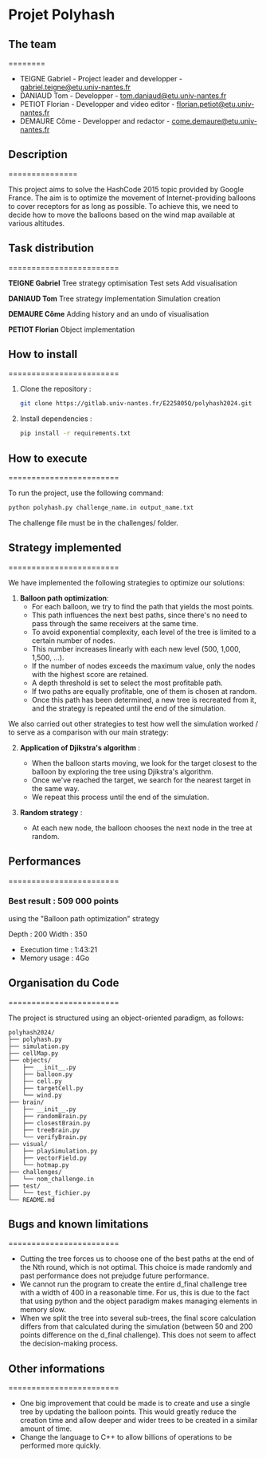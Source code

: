 # Projet Polyhash


## The team
========

- TEIGNE Gabriel - Project leader and developper - gabriel.teigne@etu.univ-nantes.fr
- DANIAUD Tom - Developper - tom.daniaud@etu.univ-nantes.fr
- PETIOT Florian - Developper and video editor - florian.petiot@etu.univ-nantes.fr
- DEMAURE Côme - Developper and redactor - come.demaure@etu.univ-nantes.fr


## Description
===============

This project aims to solve the HashCode 2015 topic provided by Google France.
The aim is to optimize the movement of Internet-providing balloons to cover receptors for as long as possible.
To achieve this, we need to decide how to move the balloons based on the wind map available at various altitudes.


## Task distribution
========================

**TEIGNE Gabriel**
Tree strategy optimisation
Test sets
Add visualisation

**DANIAUD Tom**
Tree strategy implementation
Simulation creation

**DEMAURE Côme**
Adding history and an undo of visualisation

**PETIOT Florian**
Object implementation


## How to install
========================

1. Clone the repository :
   ```sh
   git clone https://gitlab.univ-nantes.fr/E225805Q/polyhash2024.git
   ```
2. Install dependencies :
   ```sh
   pip install -r requirements.txt
   ```


## How to execute
========================

To run the project, use the following command:

```sh
python polyhash.py challenge_name.in output_name.txt
```

The challenge file must be in the challenges/ folder.


## Strategy implemented
========================

We have implemented the following strategies to optimize our solutions:

1. **Balloon path optimization**:
   - For each balloon, we try to find the path that yields the most points.
   - This path influences the next best paths, since there's no need to pass through the same receivers at the same time.
   - To avoid exponential complexity, each level of the tree is limited to a certain number of nodes.
   - This number increases linearly with each new level (500, 1,000, 1,500, ...).
   - If the number of nodes exceeds the maximum value, only the nodes with the highest score are retained.
   - A depth threshold is set to select the most profitable path.
   - If two paths are equally profitable, one of them is chosen at random.
   - Once this path has been determined, a new tree is recreated from it, and the strategy is repeated until the end of the simulation.


We also carried out other strategies to test how well the simulation worked / to serve as a comparison with our main strategy:

2. **Application of Djikstra's algorithm** :
   - When the balloon starts moving, we look for the target closest to the balloon by exploring the tree using Djikstra's algorithm.
   - Once we've reached the target, we search for the nearest target in the same way.
   - We repeat this process until the end of the simulation.

3. **Random strategy** :
   - At each new node, the balloon chooses the next node in the tree at random. 


## Performances
========================

### Best result : 509 000 points

using the "Balloon path optimization" strategy

Depth : 200
Width : 350

- Execution time : 1:43:21
- Memory usage : 4Go


## Organisation du Code
========================

The project is structured using an object-oriented paradigm, as follows:


```
polyhash2024/
├── polyhash.py
├── simulation.py
├── cellMap.py
├── objects/
│   ├── __init__.py
│   ├── balloon.py
│   ├── cell.py
│   ├── targetCell.py
│   └── wind.py
├── brain/
│   ├── __init__.py
│   ├── randomBrain.py
│   ├── closestBrain.py
│   ├── treeBrain.py
│   └── verifyBrain.py
├── visual/
│   ├── playSimulation.py
│   ├── vectorField.py
│   └── hotmap.py
├── challenges/
│   └── nom_challenge.in
├── test/
│   └── test_fichier.py
└── README.md
```


## Bugs and known limitations
========================

- Cutting the tree forces us to choose one of the best paths at the end of the Nth round, which is not optimal. This choice is made randomly and past performance does not prejudge future performance.
- We cannot run the program to create the entire d_final challenge tree with a width of 400 in a reasonable time. For us, this is due to the fact that using python and the object paradigm makes managing elements in memory slow.
- When we split the tree into several sub-trees, the final score calculation differs from that calculated during the simulation (between 50 and 200 points difference on the d_final challenge). This does not seem to affect the decision-making process.


## Other informations
========================

- One big improvement that could be made is to create and use a single tree by updating the balloon points. This would greatly reduce the creation time and allow deeper and wider trees to be created in a similar amount of time.
- Change the language to C++ to allow billions of operations to be performed more quickly.



